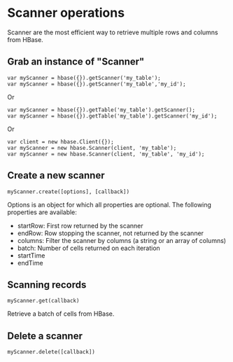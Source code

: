 
Scanner operations
==================

Scanner are the most efficient way to retrieve multiple rows and columns from HBase.

Grab an instance of "Scanner"
-------------------------

	var myScanner = hbase({}).getScanner('my_table');
	var myScanner = hbase({}).getScanner('my_table','my_id');

Or

	var myScanner = hbase({}).getTable('my_table').getScanner();
	var myScanner = hbase({}).getTable('my_table').getScanner('my_id');

Or

	var client = new hbase.Client({});
	var myScanner = new hbase.Scanner(client, 'my_table');
	var myScanner = new hbase.Scanner(client, 'my_table', 'my_id');

Create a new scanner
--------------------

	myScanner.create([options], [callback])

Options is an object for which all properties are optional. The following properties are available:

-   startRow: First row returned by the scanner
-   endRow: Row stopping the scanner, not returned by the scanner
-   columns: Filter the scanner by columns (a string or an array of columns)
-   batch: Number of cells returned on each iteration
-   startTime
-   endTime

Scanning records
----------------

	myScanner.get(callback)

Retrieve a batch of cells from HBase.

Delete a scanner
----------------

	myScanner.delete([callback])